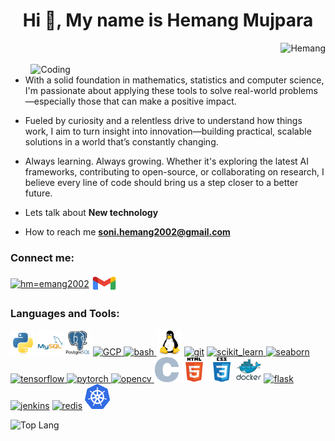 <h1 align="center">Hi 👋, My name is Hemang Mujpara</h1>

<img align="right" height=40 alt="Hemang" src="https://komarev.com/ghpvc/?username=hemang2002&label=Profile%20views&color=0e75b6&style=flat"/>
<br>
<br>
<img align="right" alt="Coding" width="400" src="https://cdn.dribbble.com/users/1162077/screenshots/3848914/programmer.gif">

<p align="left">
  
- With a solid foundation in mathematics, statistics and computer science, I'm passionate about applying these tools to solve real-world problems—especially those that can make a positive impact.

- Fueled by curiosity and a relentless drive to understand how things work, I aim to turn insight into innovation—building practical, scalable solutions in a world that’s constantly changing.

- Always learning. Always growing. Whether it's exploring the latest AI frameworks, contributing to open-source, or collaborating on research, I believe every line of code should bring us a step closer to a better future.
  
- Lets talk about **New technology**

- How to reach me **soni.hemang2002@gmail.com**
</p>

<h3 align="left">Connect me:</h3>
<p align="left">
<a href="https://www.linkedin.com/in/hemang-mujpara-9b9a271b1/" target="blank"><img align="center" src="https://raw.githubusercontent.com/rahuldkjain/github-profile-readme-generator/master/src/images/icons/Social/linked-in-alt.svg" alt="hm=emang2002" height="30" width="40" /></a>
<a href="mailto:soni.hemang2002@gmail.com?subject=Inquiry%20from%20GitHub%20Profile" target="blank"><img align="center" src="https://raw.githubusercontent.com/github/explore/8f19e4dbbf13418dc1b1d58bb265953553c15a46/topics/gmail/gmail.png" alt="hemang2002" height="30" width="40" /></a>
</p>

<h3 align="left">Languages and Tools:</h3>
<p align="left">
    <a href="https://www.python.org" target="_blank" rel="noreferrer"> <img src="https://raw.githubusercontent.com/devicons/devicon/master/icons/python/python-original.svg" alt="python" width="40" height="40"/></a>
    <a href="https://www.mysql.com/" target="_blank" rel="noreferrer"> <img src="https://raw.githubusercontent.com/devicons/devicon/master/icons/mysql/mysql-original-wordmark.svg" alt="mysql" width="40" height="40"/></a>
    <a href="https://www.postgresql.org" target="_blank" rel="noreferrer"> <img src="https://raw.githubusercontent.com/devicons/devicon/master/icons/postgresql/postgresql-original-wordmark.svg" alt="postgresql" width="40" height="40"/></a>
    <a href="https://cloud.google.com" target="_blank" rel="noreferrer"> <img src="https://www.vectorlogo.zone/logos/google_cloud/google_cloud-icon.svg" alt="GCP" width="40" height="40"/> </a>
    <a href="https://www.gnu.org/software/bash/" target="_blank" rel="noreferrer"> <img src="https://www.vectorlogo.zone/logos/gnu_bash/gnu_bash-icon.svg" alt="bash" width="40" height="40"/> </a>
    <img src="https://raw.githubusercontent.com/devicons/devicon/master/icons/linux/linux-original.svg" alt="linux" width="40" height="40"/>
    <a href="https://git-scm.com/" target="_blank" rel="noreferrer"> <img src="https://www.vectorlogo.zone/logos/git-scm/git-scm-icon.svg" alt="git" width="40" height="40"/></a>
    <a href="https://scikit-learn.org/" target="_blank" rel="noreferrer"> <img src="https://upload.wikimedia.org/wikipedia/commons/0/05/Scikit_learn_logo_small.svg" alt="scikit_learn" width="40" height="40"/> </a>
    <a href="https://seaborn.pydata.org/" target="_blank" rel="noreferrer"> <img src="https://seaborn.pydata.org/_images/logo-mark-lightbg.svg" alt="seaborn" width="40" height="40"/> </a>
    <a href="https://www.tensorflow.org" target="_blank" rel="noreferrer"> <img src="https://www.vectorlogo.zone/logos/tensorflow/tensorflow-icon.svg" alt="tensorflow" width="40" height="40"/> </a>
    <a href="https://pytorch.org/" target="_blank" rel="noreferrer"> <img src="https://www.vectorlogo.zone/logos/pytorch/pytorch-icon.svg" alt="pytorch" width="40" height="40"/> </a>
    <a href="https://opencv.org/" target="_blank" rel="noreferrer"> <img src="https://www.vectorlogo.zone/logos/opencv/opencv-icon.svg" alt="opencv" width="40" height="40"/> </a>
    <a href="https://www.cprogramming.com/" target="_blank" rel="noreferrer"> <img src="https://raw.githubusercontent.com/devicons/devicon/master/icons/c/c-original.svg" alt="c" width="40" height="40"/></a>
    <a href="https://www.w3.org/html/" target="_blank" rel="noreferrer"> <img src="https://raw.githubusercontent.com/devicons/devicon/master/icons/html5/html5-original-wordmark.svg" alt="html5" width="40" height="40"/></a>
    <a href="https://www.w3schools.com/css/" target="_blank" rel="noreferrer"> <img src="https://raw.githubusercontent.com/devicons/devicon/master/icons/css3/css3-original-wordmark.svg" alt="css3" width="40" height="40"/></a>
    <a href="https://www.docker.com/" target="_blank" rel="noreferrer"> <img src="https://raw.githubusercontent.com/devicons/devicon/master/icons/docker/docker-original-wordmark.svg" alt="docker" width="40" height="40"/></a>
    <a href="https://flask.palletsprojects.com/" target="_blank" rel="noreferrer"> <img src="https://www.vectorlogo.zone/logos/palletsprojects_flask/palletsprojects_flask-icon~v2.svg" alt="flask" width="40" height="40"/></a>
    <a href="https://flask.palletsprojects.com/" target="_blank" rel="noreferrer"> <img src="https://www.jenkins.io/images/logos/jenkins/jenkins.svg" alt="jenkins" width="40" height="40"/></a>
    <a href="https://flask.palletsprojects.com/" target="_blank" rel="noreferrer"> <img src="https://banner2.cleanpng.com/20180907/ska/kisspng-redis-memcached-database-caching-key-value-databas-redis-logo-svg-vector-amp-png-transparent-vect-1713942841776.webp" alt="redis" width="40" height="40"/></a>
  <a href="https://flask.palletsprojects.com/" target="_blank" rel="noreferrer"> <img src="https://raw.githubusercontent.com/kubernetes/kubernetes/849a82b727b1cc1e77b58149b3cacbfa5ada30fd/logo/logo.svg" alt="redis" width="40" height="40"/></a>
  
</p>

<img height=220 alt="Top Lang" align="left" src="https://github-readme-stats.vercel.app/api/top-langs/?username=hemang2002&layout=compact&theme=react&border_radius=10&size_weight=0.5&count_weight=0.5"/>
